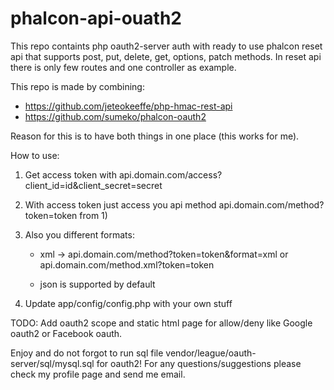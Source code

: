 phalcon-api-ouath2
==================


This repo containts php oauth2-server auth with ready to use phalcon reset api that supports
post, put, delete, get, options, patch methods.
In reset api there is only few routes and one controller as example.

This repo is made by combining:

- https://github.com/jeteokeeffe/php-hmac-rest-api
- https://github.com/sumeko/phalcon-oauth2

Reason for this is to have both things in one place (this works for me).

How to use:

1) Get access token with api.domain.com/access?client_id=id&client_secret=secret
2) With access token just access you api method api.domain.com/method?token=token from 1)
3) Also you different formats:

    - xml ->
            api.domain.com/method?token=token&format=xml or
            api.domain.com/method.xml?token=token

    - json is supported by default
4) Update app/config/config.php with your own stuff

TODO: Add oauth2 scope and static html page for allow/deny like Google oauth2 or Facebook oauth.

Enjoy and do not forgot to run sql file vendor/league/oauth-server/sql/mysql.sql for oauth2!
For any questions/suggestions please check my profile page and send me email.